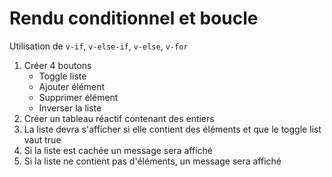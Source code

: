 # Rendu conditionnel et boucle

Utilisation de `v-if`, `v-else-if`, `v-else`, `v-for`

1. Créer 4 boutons
   - Toggle liste
   - Ajouter élément
   - Supprimer élément
   - Inverser la liste
2. Créer un tableau réactif contenant des entiers
3. La liste devra s'afficher si elle contient des éléments et que le toggle list vaut true
4. Si la liste est cachée un message sera affiché
5. Si la liste ne contient pas d'éléments, un message sera affiché

